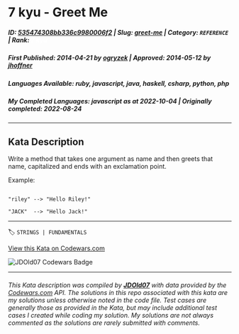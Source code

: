 # 7 kyu - Greet Me

##### **ID**: [535474308bb336c9980006f2](https://www.codewars.com/kata/535474308bb336c9980006f2) | **Slug**: [greet-me](https://www.codewars.com/kata/535474308bb336c9980006f2) | **Category**: `REFERENCE` | **Rank**: <span style="color:white">7 kyu</span>

##### **First Published**: 2014-04-21 ***by*** [ogryzek](https://www.codewars.com/users/ogryzek) | **Approved**: 2014-05-12 ***by*** [jhoffner](https://www.codewars.com/users/jhoffner)

##### **Languages Available**: ruby, javascript, java, haskell, csharp, python, php

##### **My Completed Languages**: javascript ***as at*** 2022-10-04 | **Originally completed**: 2022-08-24

---

## Kata Description


Write a method that takes one argument as name and then greets that name, capitalized and ends with an exclamation point.



Example:



```

"riley" --> "Hello Riley!"

"JACK"  --> "Hello Jack!"

```

---


🏷 `STRINGS | FUNDAMENTALS`


[View this Kata on Codewars.com](https://www.codewars.com/kata/535474308bb336c9980006f2)

![](https://www.codewars.com/users/jdold07/badges/large "JDOld07 Codewars Badge")

---

###### *This Kata description was compiled by [**JDOld07**](https://tpstech.dev) with data provided by the [Codewars.com](https://www.codewars.com) API.  The solutions in this repo associated with this kata are my solutions unless otherwise noted in the code file.  Test cases are generally those as provided in the Kata, but may include additional test cases I created while coding my solution.  My solutions are not always commented as the solutions are rarely submitted with comments.*
